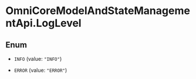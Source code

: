 # OmniCoreModelAndStateManagementApi.LogLevel

## Enum


* `INFO` (value: `"INFO"`)

* `ERROR` (value: `"ERROR"`)


